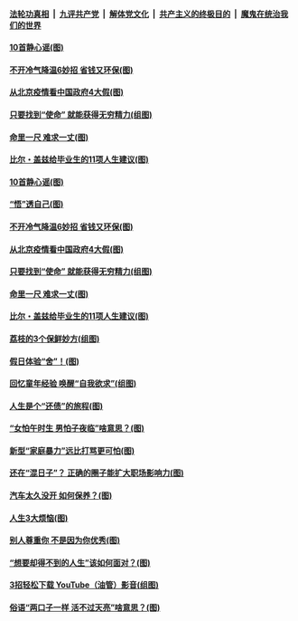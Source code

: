 

####  [法轮功真相](../../../../basic/blob/master/README.md?t=06230931) &nbsp;|&nbsp; [九评共产党](../../../../9ping.md/blob/master/README.md?t=06230931) &nbsp;|&nbsp; [解体党文化](../../../../jtdwh.md/blob/master/README.md?t=06230931)  &nbsp;|&nbsp; [共产主义的终极目的](../../../../gczydzjmd.md/blob/master/README.md?t=06230931) &nbsp;|&nbsp; [魔鬼在统治我们的世界](../../../../mgztzwmdsj.md/blob/master/README.md?t=06230931) 

#### [10首静心谣(图)](../pages/p8/936965.md?t=06230931) 

#### [不开冷气降温6妙招 省钱又环保(图)](../pages/p8/937329.md?t=06230931) 

#### [从北京疫情看中国政府4大假(图)](../pages/p8/937196.md?t=06230931) 

#### [只要找到“使命” 就能获得无穷精力(组图)](../pages/p8/937159.md?t=06230931) 

#### [命里一尺 难求一丈(图)](../pages/p8/936782.md?t=06230931) 

#### [比尔・盖兹给毕业生的11项人生建议(图)](../pages/p8/936231.md?t=06230931) 

#### [10首静心谣(图)](../pages/p8/936965.md?t=06230931) 

#### [“悟”透自己(图)](../pages/p8/936972.md?t=06230931) 

#### [不开冷气降温6妙招 省钱又环保(图)](../pages/p8/937329.md?t=06230931) 

#### [从北京疫情看中国政府4大假(图)](../pages/p8/937196.md?t=06230931) 

#### [只要找到“使命” 就能获得无穷精力(组图)](../pages/p8/937159.md?t=06230931) 

#### [命里一尺 难求一丈(图)](../pages/p8/936782.md?t=06230931) 

#### [比尔・盖兹给毕业生的11项人生建议(图)](../pages/p8/936231.md?t=06230931) 

#### [荔枝的3个保鲜妙方(组图)](../pages/p8/936950.md?t=06230931) 

#### [假日体验“舍”！(图)](../pages/p8/937183.md?t=06230931) 

#### [回忆童年经验 唤醒“自我欲求”(组图)](../pages/p8/937082.md?t=06230931) 

#### [人生是个“还债”的旅程(图)](../pages/p8/936768.md?t=06230931) 

#### [“女怕午时生 男怕子夜临”啥意思？(图)](../pages/p8/937081.md?t=06230931) 

#### [新型“家庭暴力”远比打骂更可怕(图)](../pages/p8/936230.md?t=06230931) 

#### [还在“混日子”？ 正确的圈子能扩大职场影响力(图)](../pages/p8/937049.md?t=06230931) 

#### [汽车太久没开 如何保养？(图)](../pages/p8/937035.md?t=06230931) 

#### [人生3大烦恼(图)](../pages/p8/936959.md?t=06230931) 

#### [别人尊重你 不是因为你优秀(图)](../pages/p8/936253.md?t=06230931) 

#### [“想要却得不到的人生”该如何面对？(图)](../pages/p8/936933.md?t=06230931) 

#### [3招轻松下载 YouTube（油管）影音(组图)](../pages/p8/936922.md?t=06230931) 

#### [俗语“两口子一样 活不过天亮”啥意思？(图)](../pages/p8/936917.md?t=06230931) 

